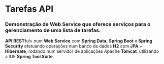 # Tarefas API

<h3>Demonstração de Web Service que oferece serviços para o gerenciamento de uma lista de tarefas.</h3>

 <b>API REST</b>ful> num <b>Web Service</b> com <b>Spring Data</b>, <b>Spring Boot</b> e <b>Spring Security</b> efetuando operações num banco de dados <b>H2</b> com <b>JPA</b> + <b>Hibernate</b>, rodando num servidor de aplicações Apache <b>Tomcat</b>, utilizando a IDE <b>Spring Tool Suite</b>. 
